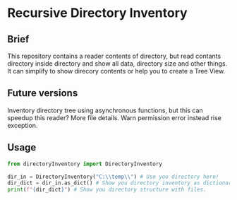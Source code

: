 # Recursive Directory Inventory
## Brief
This repository contains a reader contents of directory, but read contants directory inside directory and show all data, directory size and other things.
It can simplify to show direcory contents or help you to create a Tree View.

## Future versions
Inventory directory tree using asynchronous functions, but this can speedup this reader?
More file details.
Warn permission error instead rise exception.

## Usage
```Python
from directoryInventory import DirectoryInventory

dir_in = DirectoryInventory("C:\\temp\\") # Use you directory here!
dir_dict = dir_in.as_dict() # Show you directory inventory as dictionary.
print(f"{dir_dict}") # Show you directory structure with files.
```
